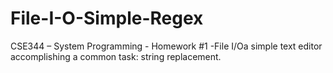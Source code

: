 # File-I-O-Simple-Regex
CSE344 – System Programming - Homework #1 -File I/Oa simple text editor accomplishing a common task: string replacement.
